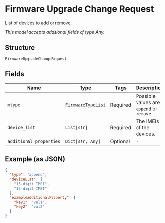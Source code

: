 
# Firmware Upgrade Change Request

List of devices to add or remove.

*This model accepts additional fields of type Any.*

## Structure

`FirmwareUpgradeChangeRequest`

## Fields

| Name | Type | Tags | Description |
|  --- | --- | --- | --- |
| `mtype` | [`FirmwareTypeList`](../../doc/models/firmware-type-list.md) | Required | Possible values are `append` or `remove` |
| `device_list` | `List[str]` | Required | The IMEIs of the devices. |
| `additional_properties` | `Dict[str, Any]` | Optional | - |

## Example (as JSON)

```json
{
  "type": "append",
  "deviceList": [
    "15-digit IMEI",
    "15-digit IMEI"
  ],
  "exampleAdditionalProperty": {
    "key1": "val1",
    "key2": "val2"
  }
}
```

